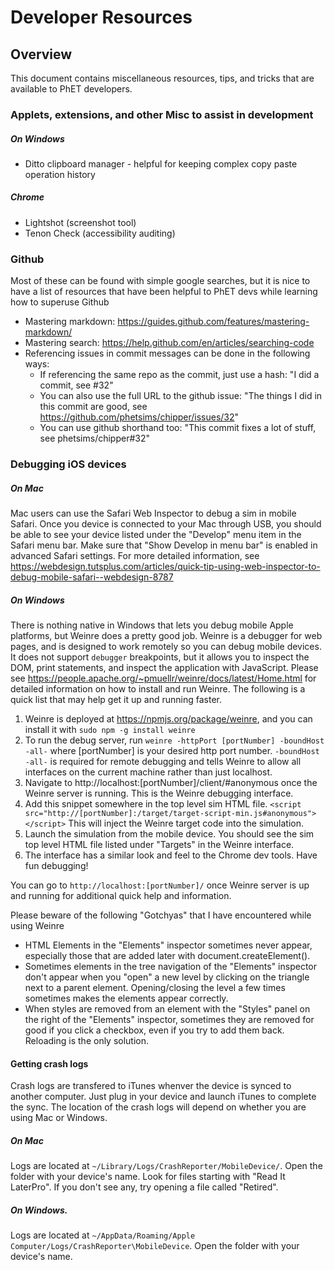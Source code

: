 # Developer Resources

## Overview
This document contains miscellaneous resources, tips, and tricks that are available to PhET developers.

### Applets, extensions, and other Misc to assist in development
##### On Windows
* Ditto clipboard manager - helpful for keeping complex copy paste operation history

##### Chrome 
* Lightshot (screenshot tool)
* Tenon Check (accessibility auditing)

### Github
Most of these can be found with simple google searches, but it is nice to have a list of resources that have been 
helpful to PhET devs while learning how to superuse Github
* Mastering markdown: https://guides.github.com/features/mastering-markdown/
* Mastering search: https://help.github.com/en/articles/searching-code
* Referencing issues in commit messages can be done in the following ways:
  * If referencing the same repo as the commit, just use a hash: "I did a commit, see #32"
  * You can also use the full URL to the github issue: "The things I did in this commit are good, see https://github.com/phetsims/chipper/issues/32"
  * You can use github shorthand too: "This commit fixes a lot of stuff, see phetsims/chipper#32"

### Debugging iOS devices
##### On Mac
Mac users can use the Safari Web Inspector to debug a sim in mobile Safari. Once you device is connected to your Mac
through USB, you should be able to see your device listed under the "Develop" menu item in the Safari menu bar.
Make sure that "Show Develop in menu bar" is enabled in advanced Safari settings. For more detailed information, see
https://webdesign.tutsplus.com/articles/quick-tip-using-web-inspector-to-debug-mobile-safari--webdesign-8787

##### On Windows
There is nothing native in Windows that lets you debug mobile Apple platforms, but Weinre does a pretty good job. Weinre
is a debugger for web pages, and is designed to work remotely so you can debug mobile devices. It does not support 
`debugger` breakpoints, but it allows you to inspect the DOM, print statements, and inspect the application with
JavaScript. Please see https://people.apache.org/~pmuellr/weinre/docs/latest/Home.html for detailed information on
how to install and run Weinre. The following is a quick list that may help get it up and running faster.

1) Weinre is deployed at https://npmjs.org/package/weinre, and you can install it with
  `sudo npm -g install weinre`
2) To run the debug server, run
  `weinre -httpPort [portNumber] -boundHost -all-`
where [portNumber] is your desired http port number. `-boundHost -all-` is required for remote debugging and tells
Weinre to allow all interfaces on the current machine rather than just localhost.
3) Navigate to http://localhost:[portNumber]/client/#anonymous once the Weinre server is running. This is the Weinre
debugging interface.
4) Add this snippet somewhere in the top level sim HTML file.
  `<script src="http://[portNumber]:/target/target-script-min.js#anonymous"></script>`
  This will inject the Weinre target code into the simulation.
5) Launch the simulation from the mobile device. You should see the sim top level HTML file listed under "Targets" in
the Weinre interface.
6) The interface has a similar look and feel to the Chrome dev tools. Have fun debugging!

You can go to `http://localhost:[portNumber]/` once Weinre server is up and running for additional quick help and
information.

Please beware of the following "Gotchyas" that I have encountered while using Weinre
  * HTML Elements in the "Elements" inspector sometimes never appear, especially those that are added later
  with document.createElement().
  * Sometimes elements in the tree navigation of the "Elements" inspector don't appear when you "open" a new level
  by clicking on the triangle next to a parent element. Opening/closing the level a few times sometimes makes the
  elements appear correctly.
  * When styles are removed from an element with the "Styles" panel on the right of the "Elements" inspector, sometimes
  they are removed for good if you click a checkbox, even if you try to add them back. Reloading is the only solution.

#### Getting crash logs
Crash logs are transfered to iTunes whenver the device is synced to another computer. Just plug in your device and
launch iTunes to complete the sync. The location of the crash logs will depend on whether you are using Mac or Windows.

##### On Mac
Logs are located at `~/Library/Logs/CrashReporter/MobileDevice/`. Open the folder with your device's name. Look for files starting with "Read It LaterPro". If you don't see any, try opening a file called "Retired".

##### On Windows.
Logs are located at `~/AppData/Roaming/Apple Computer/Logs/CrashReporter\MobileDevice`. Open the folder with your device's name.